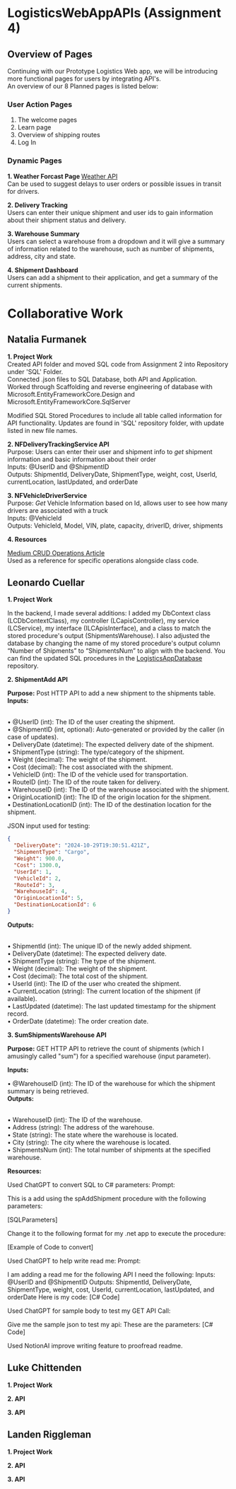 # LogisticsWebAppAPIs (Assignment 4)
## Overview of Pages
Continuing with our Prototype Logistics Web app, we will be introducing more functional pages for users by integrating API's.
<br> An overview of our 8 Planned pages is listed below:
### User Action Pages
1. The welcome pages
2. Learn page
3. Overview of shipping routes
4. Log In

### Dynamic Pages
<strong> 1. Weather Forcast Page </strong>
[Weather API](https://www.weather.gov/documentation/services-web-api)
<br> Can be used to suggest delays to user orders or possible issues in transit for drivers. </br>

<strong> 2. Delivery Tracking </strong>
<br> Users can enter their unique shipment and user ids to gain information about their shipment status and delivery. <p>

<strong> 3. Warehouse Summary</strong>
<br> Users can select a warehouse from a dropdown and it will give a summary of information related to the warehouse, such as number of shipments, address, city and state.  <p>

<strong> 4. Shipment Dashboard </strong>
<br> Users can add a shipment to their application, and get a summary of the current shipments. </br>

# Collaborative Work
## Natalia Furmanek 
<strong> 1. Project Work</strong>
<br> Created API folder and moved SQL code from Assignment 2 into Repository under 'SQL' Folder.
</br> Connected .json files to SQL Database, both API and Application. 
<br> Worked through Scaffolding and reverse engineering of database with Microsoft.EntityFrameworkCore.Design and Microsoft.EntityFrameworkCore.SqlServer </br>
<p> Modified SQL Stored Procedures to include all table called information for API functionality. Updates are found in 'SQL' repository folder, with update listed in new file names. </p>

<strong> 2. NFDeliveryTrackingService API</strong>
<br> Purpose: Users can enter their user and shipment info to <em> get </em> shipment information and basic information about their order
</br>Inputs: @UserID and @ShipmentID
<br> Outputs: ShipmentId, DeliveryDate, ShipmentType, weight, cost, UserId, currentLocation, lastUpdated, and orderDate
<p> 
<strong> 3. NFVehicleDriverService </strong>
<br> Purpose: <em> Get </em> Vehicle Information based on Id, allows user to see how many drivers are associated with a truck
</br> Inputs: @VehicleId
<br> Outputs: VehicleId, Model, VIN, plate, capacity, driverID, driver, shipments
</p> 
<strong> 4. Resources </strong> 

[Medium CRUD Operations Article](https://medium.com/@jaydeepvpatil225/crud-operation-using-entity-framework-core-and-stored-procedure-in-net-core-6-web-api-65faf6f019f0)
<br> Used as a reference for specific operations alongside class code.


## Leonardo Cuellar

**1. Project Work**

In the backend, I made several additions: I added my DbContext class (LCDbContextClass), my controller (LCapisController), my service (LCService), my interface (ILCApisInterface), and a class to match the stored procedure's output (ShipmentsWarehouse). I also adjusted the database by changing the name of my stored procedure's output column “Number of Shipments” to “ShipmentsNum” to align with the backend. You can find the updated SQL procedures in the [LogisticsAppDatabase](https://github.com/ncf00003/LogisticsWebApp-Database/blob/main/CuellarLeonardoSPs.sql) repository.

**2.  ShipmentAdd API**

**Purpose:** Post HTTP API to add a new shipment to the shipments table. 
<br>**Inputs:** 

<br> •	@UserID (int): The ID of the user creating the shipment.
<br> •	@ShipmentID (int, optional): Auto-generated or provided by the caller (in case of updates).
<br> •	DeliveryDate (datetime): The expected delivery date of the shipment.
<br> •	ShipmentType (string): The type/category of the shipment.
<br> •	Weight (decimal): The weight of the shipment.
<br> •	Cost (decimal): The cost associated with the shipment.
<br> •	VehicleID (int): The ID of the vehicle used for transportation.
<br> •	RouteID (int): The ID of the route taken for delivery.
<br> •	WarehouseID (int): The ID of the warehouse associated with the shipment.
<br> •	OriginLocationID (int): The ID of the origin location for the shipment.
<br> •	DestinationLocationID (int): The ID of the destination location for the shipment.

JSON input used for testing:

```json
{
  "DeliveryDate": "2024-10-29T19:30:51.421Z",
  "ShipmentType": "Cargo",
  "Weight": 900.0,
  "Cost": 1300.0,
  "UserId": 1,
  "VehicleId": 2,
  "RouteId": 3,
  "WarehouseId": 4,
  "OriginLocationId": 5,
  "DestinationLocationId": 6
}
```

**Outputs:** 

<br> •	ShipmentId (int): The unique ID of the newly added shipment.
<br> •	DeliveryDate (datetime): The expected delivery date.
<br> •	ShipmentType (string): The type of the shipment.
<br> •	Weight (decimal): The weight of the shipment.
<br> •	Cost (decimal): The total cost of the shipment.
<br> •	UserId (int): The ID of the user who created the shipment.
<br> •	CurrentLocation (string): The current location of the shipment (if available).
<br> •	LastUpdated (datetime): The last updated timestamp for the shipment record.
<br> •	OrderDate (datetime): The order creation date.

**3.  SumShipmentsWarehouse API**

**Purpose:** GET HTTP API to retrieve the count of shipments (which I amusingly called "sum") for a specified warehouse (input parameter).

**Inputs:** 

•	@WarehouseID (int): The ID of the warehouse for which the shipment summary is being retrieved.
<br> **Outputs:**

<br> •	WarehouseID (int): The ID of the warehouse.
<br> •	Address (string): The address of the warehouse.
<br> •	State (string): The state where the warehouse is located.
<br> •	City (string): The city where the warehouse is located.
<br> •	ShipmentsNum (int): The total number of shipments at the specified warehouse.

**Resources:**

Used ChatGPT to convert SQL to C# parameters:
Prompt:

This is a add using the spAddShipment procedure with the following parameters:

[SQLParameters]

Change it to the following format for my .net app to execute the procedure:

[Example of Code to convert]

Used ChatGPT to help write read me:
Prompt:

I am adding a read me for the following API I need the following:
Inputs: @UserID and @ShipmentID
Outputs: ShipmentId, DeliveryDate, ShipmentType, weight, cost, UserId, currentLocation, lastUpdated, and orderDate
Here is my code:
[C# Code]

Used ChatGPT for sample body to test my GET API Call:

Give me the sample json to test my api:
These are the parameters:
[C# Code]

Used NotionAI improve writing feature to proofread readme.

## Luke Chittenden
<strong> 1. Project Work</strong>

<strong> 2.  API</strong>

<strong> 3.  API</strong>

## Landen Riggleman
<strong> 1. Project Work</strong>

<strong> 2.  API</strong>

<strong> 3.  API</strong>

